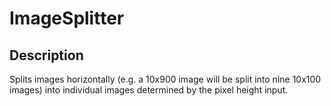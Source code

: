 # ImageSplitter

## Description
Splits images horizontally (e.g. a 10x900 image will be split into nine 10x100 images) into individual images determined by the pixel height input.
